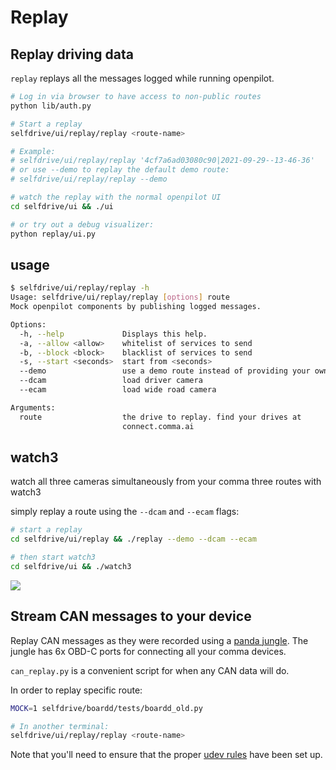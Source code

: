 # Replay

## Replay driving data

`replay` replays all the messages logged while running openpilot.

```bash
# Log in via browser to have access to non-public routes
python lib/auth.py

# Start a replay
selfdrive/ui/replay/replay <route-name>

# Example:
# selfdrive/ui/replay/replay '4cf7a6ad03080c90|2021-09-29--13-46-36'
# or use --demo to replay the default demo route:
# selfdrive/ui/replay/replay --demo

# watch the replay with the normal openpilot UI
cd selfdrive/ui && ./ui

# or try out a debug visualizer:
python replay/ui.py
```

## usage
``` bash
$ selfdrive/ui/replay/replay -h
Usage: selfdrive/ui/replay/replay [options] route
Mock openpilot components by publishing logged messages.

Options:
  -h, --help             Displays this help.
  -a, --allow <allow>    whitelist of services to send
  -b, --block <block>    blacklist of services to send
  -s, --start <seconds>  start from <seconds>
  --demo                 use a demo route instead of providing your own
  --dcam                 load driver camera
  --ecam                 load wide road camera

Arguments:
  route                  the drive to replay. find your drives at
                         connect.comma.ai
```

## watch3

watch all three cameras simultaneously from your comma three routes with watch3

simply replay a route using the `--dcam` and `--ecam` flags:

```bash
# start a replay
cd selfdrive/ui/replay && ./replay --demo --dcam --ecam

# then start watch3
cd selfdrive/ui && ./watch3
```

![](https://i.imgur.com/IeaOdAb.png)

## Stream CAN messages to your device

Replay CAN messages as they were recorded using a [panda jungle](https://comma.ai/shop/products/panda-jungle). The jungle has 6x OBD-C ports for connecting all your comma devices.

`can_replay.py` is a convenient script for when any CAN data will do.

In order to replay specific route:
```bash
MOCK=1 selfdrive/boardd/tests/boardd_old.py

# In another terminal:
selfdrive/ui/replay/replay <route-name>
```

Note that you'll need to ensure that the proper [udev rules](https://github.com/commaai/panda_jungle#udev-rules) have been set up.
